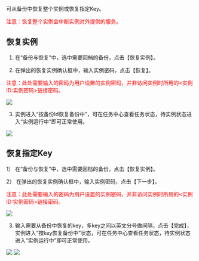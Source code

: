 可从备份中恢复整个实例或恢复指定Key。
	
 <span style = "color:#F00"> 注意：恢复整个实例会中断实例对外提供的服务。</span>
	
## 恢复实例

  1)	在“备份与恢复”中，选中需要回档的备份，点击【恢复实例】。
  
  2)	在弹出的恢复实例确认框中，输入实例密码，点击【恢复】。
  
  <span style = "color:#F00">注意：此处需要输入的密码为用户设置的实例密码，并非访问实例时所用的<实例ID:实例密码>链接密码。</span>

![](http://imgcache.tcecqpoc.fsphere.cn/image/qzonestyle.gtimg.cn/qzone/vas/opensns/res/img/beifenhuifu-4.png)

  3)	实例进入“按备份Id恢复备份中”，可在任务中心查看任务状态，待实例状态进入“实例运行中”即可正常使用。

![](http://imgcache.tcecqpoc.fsphere.cn/image/qzonestyle.gtimg.cn/qzone/vas/opensns/res/img/beifenhuifu-5.png)

## 恢复指定Key

  1）	在“备份与恢复”中，选中需要回档的备份，点击【恢复实例】。
	
  2）	在弹出的恢复实例确认框中，输入实例密码，点击【下一步】。
	
  <span style = "color:#F00">注意：此处需要输入的密码为用户设置的实例密码，并非访问实例时所用的<实例ID:实例密码>链接密码。</span>

![](http://imgcache.tcecqpoc.fsphere.cn/image/qzonestyle.gtimg.cn/qzone/vas/opensns/res/img/beifenhuifu-6.png)

  3)	输入需要从备份中恢复的key，多key之间以英文分号做间隔，点击【完成】，实例进入“按key恢复备份中”状态，可在任务中心查看任务状态，待实例状态进入“实例运行中”即可正常使用。
  
![](http://imgcache.tcecqpoc.fsphere.cn/image/qzonestyle.gtimg.cn/qzone/vas/opensns/res/img/beifenhuifu-7.png)
![](http://imgcache.tcecqpoc.fsphere.cn/image/qzonestyle.gtimg.cn/qzone/vas/opensns/res/img/beifenhuifu-8.png)